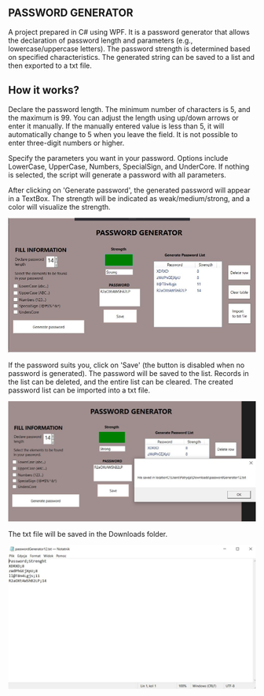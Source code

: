 
## PASSWORD GENERATOR

<p>A project prepared in C# using WPF. It is a password generator that allows the declaration of password length and parameters (e.g., lowercase/uppercase letters). The password strength is determined based on specified characteristics. The generated string can be saved to a list and then exported to a txt file.</p>

## How it works?

<p>Declare the password length. The minimum number of characters is 5, and the maximum is 99. You can adjust the length using up/down arrows or enter it manually. If the manually entered value is less than 5, it will automatically change to 5 when you leave the field. It is not possible to enter three-digit numbers or higher.</p>

<p>Specify the parameters you want in your password. Options include LowerCase, UpperCase, Numbers, SpecialSign, and UnderCore. If nothing is selected, the script will generate a password with all parameters.</p>

<p>After clicking on 'Generate password', the generated password will appear in a TextBox. The strength will be indicated as weak/medium/strong, and a color will visualize the strength.</p>

![PasswordGenerator](./images/PasswordGenerator.JPG)

<p>If the password suits you, click on 'Save' (the button is disabled when no password is generated). The password will be saved to the list. Records in the list can be deleted, and the entire list can be cleared. 
The created password list can be imported into a txt file. 

![PasswordGeneratorTXT](./images/PasswordGeneratorTXT.JPG)

The txt file will be saved in the Downloads folder.</p>

![PasswordGeneratorTXT](./images/txtPasswords.JPG)

